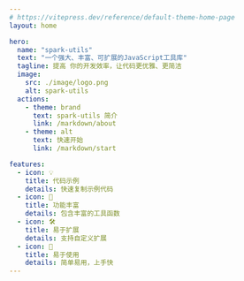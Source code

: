 ```yaml
---
# https://vitepress.dev/reference/default-theme-home-page
layout: home

hero:
  name: "spark-utils"
  text: "一个强大、丰富、可扩展的JavaScript工具库"
  tagline: 提高 你的开发效率，让代码更优雅、更简洁
  image:
    src: ./image/logo.png
    alt: spark-utils
  actions:
    - theme: brand
      text: spark-utils 简介
      link: /markdown/about
    - theme: alt
      text: 快速开始
      link: /markdown/start

features:
  - icon: 💡
    title: 代码示例
    details: 快速复制示例代码
  - icon: 🚀
    title: 功能丰富
    details: 包含丰富的工具函数
  - icon: 🛠️
    title: 易于扩展
    details: 支持自定义扩展
  - icon: 🤖
    title: 易于使用
    details: 简单易用，上手快
---
```


